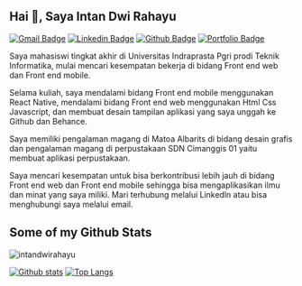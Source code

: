 ## Hai 👋, Saya Intan Dwi Rahayu
[![Gmail Badge](https://img.shields.io/badge/-intandwirahayu02@gmail.com-c14438?style=flat&logo=Gmail&logoColor=white&link=mailto:intandwirahayu02@gmail.com)](mailto:intandwirahayu02@gmail.com) 
[![Linkedin Badge](https://img.shields.io/badge/-intandwirahayu-0072b1?style=flat&logo=Linkedin&logoColor=white&link=https://www.linkedin.com/in/intandwirahayu/)](https://www.linkedin.com/in/intandwirahayu/) [![Github Badge](https://img.shields.io/badge/-intandwirahayu-grey?style=flat&logo=github&logoColor=white&link=https://github.com/intandwirahayu/)](https://www.github.com/intandwirahayu/) [![Portfolio Badge](https://img.shields.io/badge/portfolio-web-blue?style=flat&link=https://www.behance.net/intandwirahayuu/)](https://www.behance.net/intandwirahayuu/) <p align='left'>Saya mahasiswi tingkat akhir di Universitas Indraprasta Pgri prodi Teknik Informatika, mulai mencari kesempatan bekerja di bidang Front end web dan Front end mobile.

Selama kuliah, saya mendalami bidang Front end mobile menggunakan React Native, mendalami bidang Front end web menggunakan Html Css Javascript, dan membuat desain tampilan aplikasi yang saya unggah ke Github dan Behance.

Saya memiliki pengalaman magang di Matoa Albarits di bidang desain grafis dan pengalaman magang di perpustakaan SDN Cimanggis 01 yaitu membuat aplikasi perpustakaan.

Saya mencari kesempatan untuk bisa berkontribusi lebih jauh di bidang Front end web dan Front end mobile sehingga bisa mengaplikasikan ilmu dan minat yang saya miliki. Mari terhubung melalui Linkedln atau bisa menghubungi saya melalui email.</p>
## Some of my Github Stats
<p align=left> <img src=https://komarev.com/ghpvc/?username=intandwirahayu alt=intandwirahayu /> </p>

[![Github stats](https://github-readme-stats.vercel.app/api?username=intandwirahayu&show_icons=true&include_all_commits=true)](https://github.com/intandwirahayu/github-readme-stats)
[![Top Langs](https://github-readme-stats.vercel.app/api/top-langs/?username=intandwirahayu&layout=compact)](https://github.com/intandwirahayu/github-readme-stats)
